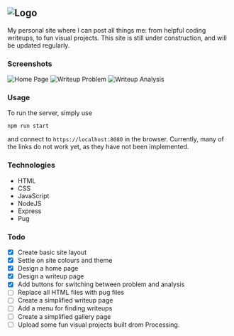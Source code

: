 ![Logo](https://github.com/Gomango999/midnight-code/blob/master/images/logo/1x/logo_full_purple.png)
---
My personal site where I can post all things me: from helpful coding writeups, to fun visual projects.
This site is still under construction, and will be updated regularly.

### Screenshots
![Home Page](https://github.com/Gomango999/midnight-code/blob/master/images/screenshots/home_page.png)
![Writeup Problem](https://github.com/Gomango999/midnight-code/blob/master/images/screenshots/writeup_problem.png)
![Writeup Analysis](https://github.com/Gomango999/midnight-code/blob/master/images/screenshots/writeup_analysis.png)

### Usage
To run the server, simply use
```
npm run start
```
and connect to `https://localhost:8080` in the browser. Currently, many of the links do not work yet, as they have not been implemented.

### Technologies
- HTML
- CSS
- JavaScript
- NodeJS
- Express
- Pug

### Todo
- [x] Create basic site layout
- [x] Settle on site colours and theme
- [x] Design a home page
- [x] Design a writeup page
- [x] Add buttons for switching between problem and analysis
- [ ] Replace all HTML files with pug files
- [ ] Create a simplified writeup page
- [ ] Add a menu for finding writeups
- [ ] Create a simplified gallery page
- [ ] Upload some fun visual projects built drom Processing.
